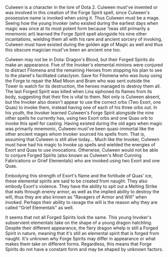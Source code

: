 Culween is a character in the lore of Dota 2.
Culween must've invented or was involved in this creation of the  Forge Spirit spell, since Culween's possessive name is invoked when using it. Thus Culween must be a mage.
Seeing how the young Invoker (who existed during the earliest days when magic was once at its most potent form because 'twas still primarily a mnemonic art) learned the Forge Spirit spell alongside his nine other incantations, wielding them all with his rare and ancient sorcery of invoking, Culween must have existed during the golden age of Magic as well and thus this obscure magician must've been an ancient one too.





Culween may not be in Dota: Dragon's Blood, but their  Forged Spirits do make an appearance. Five of the Invoker's elemental minions were conjured to distract Filomena and the remaining Heroes from stopping his plan to see to the planet's facilitated cataclysm.
Save for Filomena who was busy using the Forge to repair the Mad Moon and Bram who was sent outside the Tower to watch for its destruction, the heroes managed to destroy them all. The last Forged Spirit was killed when Lina siphoned its flames from its body, suggesting that their fire is vital to them.
Not only is Culween absent, but the Invoker also doesn't appear to use the correct orbs (Two Exort, one Quas) to invoke them, instead having one of each of his three orbs out.
In his youth, the  Invoker learned Culween's  Forge Spirit alongside the nine other spells he currently has, using two Exort orbs and one Quas orb to invoke this spell for casting.
Having existed during the old ages when magic was primarily mnemonic, Culween must've been quasi-immortal like the other ancient mages whom Invoker sourced his spells from.
That is, assuming that Culween is still alive today...
Much like the Invoker, Culween must have had his magic to  Invoke up spells and wielded the energies of  Exort and  Quas to use invocations. Otherwise, Culween would not be able to conjure  Forged Spirits (also known as Culween's Most Cunning Fabrications or Grief Elementals) who are invoked using two Exort and one Quas.


Embodying this strength of Exort's flame and the fortitude of Quas' ice, these elemental spirits are said to be created from naught. They also embody Exort's violence. They have the ability to spit out a  Melting Strike that eats through enemy armor, as well as the implied ability to destroy the will, thus they are also known as "Ravagers of Armor and Will" when invoked. Perhaps their ability to ravage the will is the reason why they are called "Grief Elementals" as well.


It seems that not all Forged Spirits look the same. This young Invoker's subservient elementals take on the shape of a young dragon hatchling.
Despite their different appearance, the fiery dragon whelp is still a Forged Spirit in nature, meaning that it's still an elemental
spirit that is forged from naught. It's unknown why Forge Spirits may differ in appearance or what makes them take on different forms.
Regardless, this means that Forge Spirits do not have a constant form and may be shaped by unknown factors.
